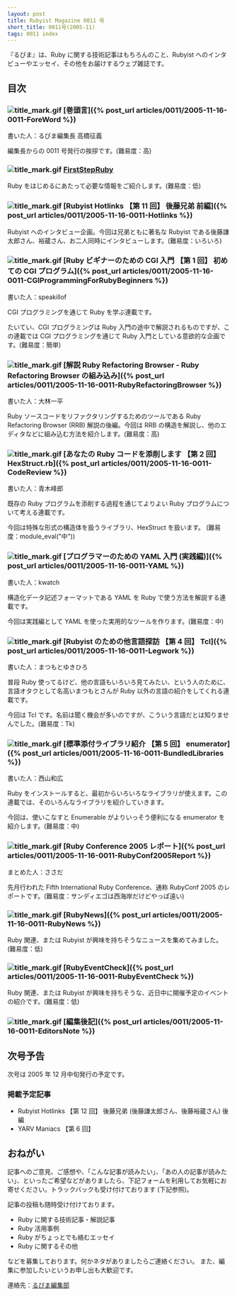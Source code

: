 ```yaml
---
layout: post
title: Rubyist Magazine 0011 号
short_title: 0011号(2005-11)
tags: 0011 index
---
```



『るびま』は、Ruby に関する技術記事はもちろんのこと、Rubyist へのインタビューやエッセイ、その他をお届けするウェブ雑誌です。

## 目次

### ![title_mark.gif]({{site.baseurl}}/images/title_mark.gif) [巻頭言]({% post_url articles/0011/2005-11-16-0011-ForeWord %})

書いた人：るびま編集長 高橋征義

編集長からの 0011 号発行の挨拶です。(難易度：高)

### ![title_mark.gif]({{site.baseurl}}/images/title_mark.gif) [FirstStepRuby](https://github.com/rubima/rubima/blob/master/first_step_ruby/first-step-ruby-2.0.md)

Ruby をはじめるにあたって必要な情報をご紹介します。(難易度：低)

### ![title_mark.gif]({{site.baseurl}}/images/title_mark.gif) [Rubyist Hotlinks 【第 11 回】 後藤兄弟 前編]({% post_url articles/0011/2005-11-16-0011-Hotlinks %})

Rubyist へのインタビュー企画。今回は兄弟ともに著名な Rubyist である後藤謙太郎さん、裕蔵さん、お二人同時にインタビューします。(難易度：いろいろ)

### ![title_mark.gif]({{site.baseurl}}/images/title_mark.gif) [Ruby ビギナーのための CGI 入門 【第 1 回】 初めての CGI プログラム]({% post_url articles/0011/2005-11-16-0011-CGIProgrammingForRubyBeginners %})

書いた人：speakillof

CGI プログラミングを通じて Ruby を学ぶ連載です。

たいてい、CGI プログラミングは Ruby 入門の途中で解説されるものですが、この連載では CGI プログラミングを通じて Ruby 入門としている意欲的な企画です。(難易度：簡単)

### ![title_mark.gif]({{site.baseurl}}/images/title_mark.gif) [解説 Ruby Refactoring Browser - Ruby Refactoring Browser の組み込み]({% post_url articles/0011/2005-11-16-0011-RubyRefactoringBrowser %})

書いた人：大林一平

Ruby ソースコードをリファクタリングするためのツールである Ruby Refactoring Browser (RRB) 解説の後編。今回は RRB の構造を解説し、他のエディタなどに組み込む方法を紹介します。(難易度：高)

### ![title_mark.gif]({{site.baseurl}}/images/title_mark.gif) [あなたの Ruby コードを添削します 【第 2 回】 HexStruct.rb]({% post_url articles/0011/2005-11-16-0011-CodeReview %})

書いた人：青木峰郎

既存の Ruby プログラムを添削する過程を通じてよりよい Ruby プログラムについて考える連載です。

今回は特殊な形式の構造体を扱うライブラリ、HexStruct を扱います。
(難易度：module_eval("中"))

### ![title_mark.gif]({{site.baseurl}}/images/title_mark.gif) [プログラマーのための YAML 入門 (実践編)]({% post_url articles/0011/2005-11-16-0011-YAML %})

書いた人：kwatch

構造化データ記述フォーマットである YAML を Ruby で使う方法を解説する連載です。

今回は実践編として YAML を使った実用的なツールを作ります。(難易度：中)

### ![title_mark.gif]({{site.baseurl}}/images/title_mark.gif) [Rubyist のための他言語探訪 【第 4 回】 Tcl]({% post_url articles/0011/2005-11-16-0011-Legwork %})

書いた人：まつもとゆきひろ

普段 Ruby 使ってるけど、他の言語もいろいろ見てみたい、という人のために、言語オタクとして名高いまつもとさんが Ruby 以外の言語の紹介をしてくれる連載です。

今回は Tcl です。名前は聞く機会が多いのですが、こういう言語だとは知りませんでした。(難易度：Tk)

### ![title_mark.gif]({{site.baseurl}}/images/title_mark.gif) [標準添付ライブラリ紹介 【第 5 回】 enumerator]({% post_url articles/0011/2005-11-16-0011-BundledLibraries %})

書いた人：西山和広

Ruby をインストールすると、最初からいろいろなライブラリが使えます。この連載では、そのいろんなライブラリを紹介していきます。

今回は、使いこなすと Enumerable がよりいっそう便利になる enumerator を紹介します。(難易度：中)

### ![title_mark.gif]({{site.baseurl}}/images/title_mark.gif) [Ruby Conference 2005 レポート]({% post_url articles/0011/2005-11-16-0011-RubyConf2005Report %})

まとめた人：ささだ

先月行われた Fifth International Ruby Conference、通称 RubyConf 2005 のレポートです。(難易度：サンディエゴは西海岸だけどやっぱ遠い)

### ![title_mark.gif]({{site.baseurl}}/images/title_mark.gif) [RubyNews]({% post_url articles/0011/2005-11-16-0011-RubyNews %})

Ruby 関連、または Rubyist が興味を持ちそうなニュースを集めてみました。(難易度：低)

### ![title_mark.gif]({{site.baseurl}}/images/title_mark.gif) [RubyEventCheck]({% post_url articles/0011/2005-11-16-0011-RubyEventCheck %})

Ruby 関連、または Rubyist が興味を持ちそうな、近日中に開催予定のイベントの紹介です。(難易度：低)

### ![title_mark.gif]({{site.baseurl}}/images/title_mark.gif) [編集後記]({% post_url articles/0011/2005-11-16-0011-EditorsNote %})

## 次号予告

次号は 2005 年 12 月中旬発行の予定です。

### 掲載予定記事

* Rubyist Hotlinks 【第 12 回】 後藤兄弟 (後藤謙太郎さん、後藤裕蔵さん) 後編
* YARV Maniacs 【第 6 回】


## おねがい

記事へのご意見、ご感想や、「こんな記事が読みたい」、「あの人の記事が読みたい」、といったご希望などがありましたら、下記フォームを利用してお気軽にお寄せください。トラックバックも受け付けております (下記参照)。

記事の投稿も随時受け付けております。

* Ruby に関する技術記事・解説記事
* Ruby 活用事例
* Ruby がちょっとでも絡むエッセイ
* Ruby に関するその他


などを募集しております。何かネタがありましたらご連絡ください。
また、編集に参加したいというお申し出も大歓迎です。

連絡先：[るびま編集部](mailto:magazine@ruby-no-kai.org)


